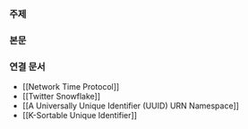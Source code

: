 ### 주제

### 본문

### 연결 문서
- [[Network Time Protocol]]
- [[Twitter Snowflake]]
- [[A Universally Unique Identifier (UUID) URN Namespace]]
- [[K-Sortable Unique Identifier]]